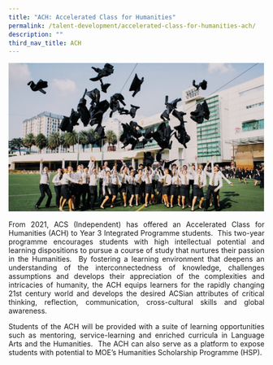 ```yaml
---
title: "ACH: Accelerated Class for Humanities"
permalink: /talent-development/accelerated-class-for-humanities-ach/
description: ""
third_nav_title: ACH
---
```

![](/images/Talent%20Development/ACH.png)


<p style="text-align: justify;">From 2021, ACS (Independent) has offered an Accelerated Class for Humanities (ACH) to Year 3 Integrated Programme students.  This two-year programme encourages students with high intellectual potential and learning dispositions to pursue a course of study that nurtures their passion in the Humanities.  By fostering a learning environment that deepens an understanding of the interconnectedness of knowledge, challenges assumptions and develops their appreciation of the complexities and intricacies of humanity, the ACH equips learners for the rapidly changing 21st century world and develops the desired ACSian attributes of critical thinking, reflection, communication, cross-cultural skills and global awareness.</p>

<p style="text-align: justify;">Students of the ACH will be provided with a suite of learning opportunities such as mentoring, service-learning and enriched curricula in Language Arts and the Humanities.  The ACH can also serve as a platform to expose students with potential to MOE’s Humanities Scholarship Programme (HSP).</p>